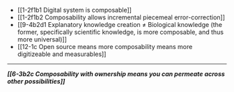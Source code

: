 - [[1-2f1b1 Digital system is composable]]
- [[1-2f1b2 Composability allows incremental piecemeal error-correction]]
- [[9-4b2d1 Explanatory knowledge creation ≠ Biological knowledge (the former, specifically scientific knowledge, is more composable, and thus more universal)]]
- [[12-1c Open source means more composability means more digitizeable and measurables]]
---
***[[6-3b2c Composability with ownership means you can permeate across other possibilities]]***
